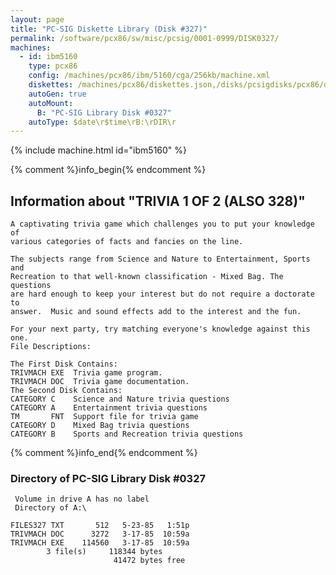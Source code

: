 ```yaml
---
layout: page
title: "PC-SIG Diskette Library (Disk #327)"
permalink: /software/pcx86/sw/misc/pcsig/0001-0999/DISK0327/
machines:
  - id: ibm5160
    type: pcx86
    config: /machines/pcx86/ibm/5160/cga/256kb/machine.xml
    diskettes: /machines/pcx86/diskettes.json,/disks/pcsigdisks/pcx86/diskettes.json
    autoGen: true
    autoMount:
      B: "PC-SIG Library Disk #0327"
    autoType: $date\r$time\rB:\rDIR\r
---
```


{% include machine.html id="ibm5160" %}

{% comment %}info_begin{% endcomment %}

## Information about "TRIVIA 1 OF 2 (ALSO 328)"

    A captivating trivia game which challenges you to put your knowledge of
    various categories of facts and fancies on the line.
    
    The subjects range from Science and Nature to Entertainment, Sports and
    Recreation to that well-known classification - Mixed Bag. The questions
    are hard enough to keep your interest but do not require a doctorate to
    answer.  Music and sound effects add to the interest and the fun.
    
    For your next party, try matching everyone's knowledge against this one.
    File Descriptions:
    
    The First Disk Contains:
    TRIVMACH EXE  Trivia game program.
    TRIVMACH DOC  Trivia game documentation.
    The Second Disk Contains:
    CATEGORY C    Science and Nature trivia questions
    CATEGORY A    Entertainment trivia questions
    TM       FNT  Support file for trivia game
    CATEGORY D    Mixed Bag trivia questions
    CATEGORY B    Sports and Recreation trivia questions
{% comment %}info_end{% endcomment %}


### Directory of PC-SIG Library Disk #0327

     Volume in drive A has no label
     Directory of A:\

    FILES327 TXT       512   5-23-85   1:51p
    TRIVMACH DOC      3272   3-17-85  10:59a
    TRIVMACH EXE    114560   3-17-85  10:59a
            3 file(s)     118344 bytes
                           41472 bytes free
